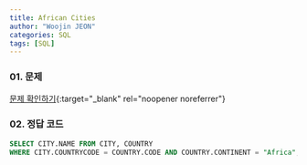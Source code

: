 ```yaml
---
title: African Cities
author: "Woojin JEON"
categories: SQL
tags: [SQL]
---
```


### 01. 문제

[문제 확인하기](https://www.hackerrank.com/challenges/african-cities/problem?isFullScreen=true){:target="_blank" rel="noopener noreferrer"}

### 02. 정답 코드

```sql
SELECT CITY.NAME FROM CITY, COUNTRY
WHERE CITY.COUNTRYCODE = COUNTRY.CODE AND COUNTRY.CONTINENT = "Africa";
```

